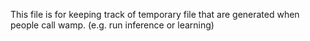 This file is for keeping track of temporary file that are generated when people call wamp. (e.g. run inference or learning)
